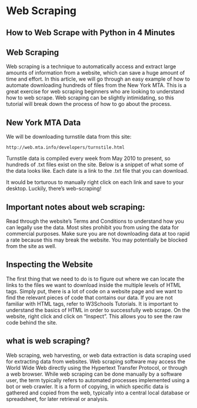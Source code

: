 # Web Scraping

## How to Web Scrape with Python in 4 Minutes

## Web Scraping
Web scraping is a technique to automatically access and extract large amounts of information from a website, which can save a huge amount of time and effort. In this article, we will go through an easy example of how to automate downloading hundreds of files from the New York MTA. This is a great exercise for web scraping beginners who are looking to understand how to web scrape. Web scraping can be slightly intimidating, so this tutorial will break down the process of how to go about the process.

## New York MTA Data

We will be downloading turnstile data from this site:
```
http://web.mta.info/developers/turnstile.html
```
Turnstile data is compiled every week from May 2010 to present, so hundreds of .txt files exist on the site. Below is a snippet of what some of the data looks like. Each date is a link to the .txt file that you can download.

It would be torturous to manually right click on each link and save to your desktop. Luckily, there’s web-scraping!

## Important notes about web scraping:
Read through the website’s Terms and Conditions to understand how you can legally use the data. Most sites prohibit you from using the data for commercial purposes.
Make sure you are not downloading data at too rapid a rate because this may break the website. You may potentially be blocked from the site as well.

## Inspecting the Website
The first thing that we need to do is to figure out where we can locate the links to the files we want to download inside the multiple levels of HTML tags. Simply put, there is a lot of code on a website page and we want to find the relevant pieces of code that contains our data. If you are not familiar with HTML tags, refer to W3Schools Tutorials. It is important to understand the basics of HTML in order to successfully web scrape.
On the website, right click and click on “Inspect”. This allows you to see the raw code behind the site.

## what is web scraping?

Web scraping, web harvesting, or web data extraction is data scraping used for extracting data from websites. Web scraping software may access the World Wide Web directly using the Hypertext Transfer Protocol, or through a web browser. While web scraping can be done manually by a software user, the term typically refers to automated processes implemented using a bot or web crawler. It is a form of copying, in which specific data is gathered and copied from the web, typically into a central local database or spreadsheet, for later retrieval or analysis.